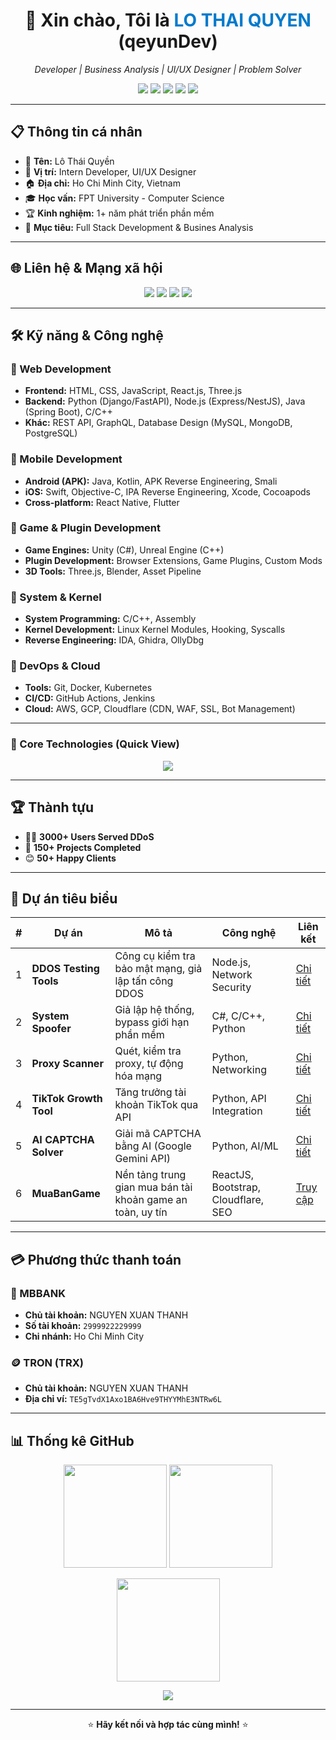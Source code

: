 <h1 align="center">👋 Xin chào, Tôi là <span style="color:#007acc">LO THAI QUYEN</span> (qeyunDev)</h1>
<p align="center">
  <em> Developer | Business Analysis | UI/UX Designer | Problem Solver</em>
</p>

<p align="center">
  <img src="https://img.shields.io/badge/Full%20Stack%20Developer-blue?style=for-the-badge&logo=github" />
  <img src="https://img.shields.io/badge/Game%20Developer-green?style=for-the-badge&logo=unity" />
  <img src="https://img.shields.io/badge/Python%20Specialist-yellow?style=for-the-badge&logo=python" />
  <img src="https://img.shields.io/badge/UI/UX%20Designer-ff69b4?style=for-the-badge&logo=figma" />
  <img src="https://img.shields.io/badge/Problem%20Solver-orange?style=for-the-badge&logo=codeforces" />
</p>

---

## 📋 Thông tin cá nhân
- 👤 **Tên:** Lô Thái Quyền
- 💼 **Vị trí:** Intern Developer, UI/UX Designer  
- 🏠 **Địa chỉ:** Ho Chi Minh City, Vietnam  
- 🎓 **Học vấn:** FPT University - Computer Science  
- 🏆 **Kinh nghiệm:** 1+ năm phát triển phần mềm  
- 🎯 **Mục tiêu:** Full Stack Development & Busines Analysis

---

## 🌐 Liên hệ & Mạng xã hội
<p align="center">
  <a href="mailto:thanhlkaka2203@gmail.com"><img src="https://img.shields.io/badge/Gmail-thanhlkaka2203%40gmail.com-red?style=for-the-badge&logo=gmail"></a>
  <a href="https://facebook.com/pluto.JKC"><img src="https://img.shields.io/badge/Facebook-pluto.JKC-blue?style=for-the-badge&logo=facebook"></a>
  <a href="https://github.com/KenDzai1122"><img src="https://img.shields.io/badge/GitHub-KenDzai1122-black?style=for-the-badge&logo=github"></a>
  <a href="https://discord.com/channels/@kenvietcode"><img src="https://img.shields.io/badge/Discord-kenvietcode-7289DA?style=for-the-badge&logo=discord"></a>
</p>

---

## 🛠️ Kỹ năng & Công nghệ

### 🔹 Web Development
- **Frontend:** HTML, CSS, JavaScript, React.js, Three.js  
- **Backend:** Python (Django/FastAPI), Node.js (Express/NestJS), Java (Spring Boot), C/C++  
- **Khác:** REST API, GraphQL, Database Design (MySQL, MongoDB, PostgreSQL)

### 🔹 Mobile Development
- **Android (APK):** Java, Kotlin, APK Reverse Engineering, Smali  
- **iOS:** Swift, Objective-C, IPA Reverse Engineering, Xcode, Cocoapods  
- **Cross-platform:** React Native, Flutter  

### 🔹 Game & Plugin Development
- **Game Engines:** Unity (C#), Unreal Engine (C++)  
- **Plugin Development:** Browser Extensions, Game Plugins, Custom Mods  
- **3D Tools:** Three.js, Blender, Asset Pipeline  

### 🔹 System & Kernel
- **System Programming:** C/C++, Assembly  
- **Kernel Development:** Linux Kernel Modules, Hooking, Syscalls  
- **Reverse Engineering:** IDA, Ghidra, OllyDbg  

### 🔹 DevOps & Cloud
- **Tools:** Git, Docker, Kubernetes  
- **CI/CD:** GitHub Actions, Jenkins  
- **Cloud:** AWS, GCP, Cloudflare (CDN, WAF, SSL, Bot Management)  

---

### 📌 Core Technologies (Quick View)

<p align="center">
  <img src="https://skillicons.dev/icons?i=html,css,js,react,nodejs,python,java,cpp,swift,kotlin,flutter,unity,unreal,linux,docker,kubernetes,git,figma" />
</p>


---

## 🏆 Thành tựu
- 👨‍💻 **3000+ Users Served DDoS**  
- 🎉 **150+ Projects Completed**  
- 😊 **50+ Happy Clients**  

---

## 🚀 Dự án tiêu biểu

| # | Dự án | Mô tả | Công nghệ | Liên kết |
|---|-------|-------|-----------|----------|
| 1 | **DDOS Testing Tools** | Công cụ kiểm tra bảo mật mạng, giả lập tấn công DDOS | Node.js, Network Security | [Chi tiết](https://kendev.id.vn/) |
| 2 | **System Spoofer** | Giả lập hệ thống, bypass giới hạn phần mềm | C#, C/C++, Python | [Chi tiết](https://kendev.id.vn/) |
| 3 | **Proxy Scanner** | Quét, kiểm tra proxy, tự động hóa mạng | Python, Networking | [Chi tiết](https://kendev.id.vn/) |
| 4 | **TikTok Growth Tool** | Tăng trưởng tài khoản TikTok qua API | Python, API Integration | [Chi tiết](https://kendev.id.vn/) |
| 5 | **AI CAPTCHA Solver** | Giải mã CAPTCHA bằng AI (Google Gemini API) | Python, AI/ML | [Chi tiết](https://kendev.id.vn/) |
| 6 | **MuaBanGame** | Nền tảng trung gian mua bán tài khoản game an toàn, uy tín | ReactJS, Bootstrap, Cloudflare, SEO | [Truy cập](https://muabangame.vn/) |

---

## 💳 Phương thức thanh toán

### 🏦 MBBANK  
- **Chủ tài khoản:** NGUYEN XUAN THANH  
- **Số tài khoản:** `2999922229999`  
- **Chi nhánh:** Ho Chi Minh City  

### 🪙 TRON (TRX)  
- **Chủ tài khoản:** NGUYEN XUAN THANH  
- **Địa chỉ ví:** `TE5gTvdX1Axo1BA6Hve9THYYMhE3NTRw6L`  

---

## 📊 Thống kê GitHub

<p align="center">
  <img src="https://github-readme-stats.vercel.app/api?username=KenDzai1122&show_icons=true&theme=radical" height="165"/>
  <img src="https://github-readme-stats.vercel.app/api/top-langs/?username=KenDzai1122&layout=compact&theme=radical" height="165"/>
</p>

<p align="center">
  <img src="https://github-readme-streak-stats.herokuapp.com?user=KenDzai1122&theme=radical&hide_border=true" height="165"/>
</p>

<p align="center">
  <img src="https://github-profile-trophy.vercel.app/?username=KenDzai1122&theme=radical&row=1&column=6&margin-w=10&margin-h=10" />
</p>

---

<p align="center">⭐ <b>Hãy kết nối và hợp tác cùng mình!</b> ⭐</p>

